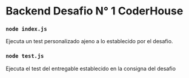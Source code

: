 # Backend Desafio N° 1 CoderHouse

### `node index.js`

Ejecuta un test personalizado ajeno a lo establecido por el desafio.

### `node test.js`

Ejecuta el test del entregable establecido en la consigna del desafio